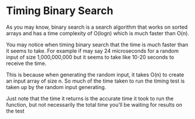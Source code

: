 # Timing Binary Search

As you may know, binary search is a search algorithm that works on sorted arrays and has a time complexity of O(logn) which is much faster than O(n). 

You may notice when timing binary search that the time is much faster than it seems to take.
For example if may say 24 microseconds for a random input of size 1,000,000,000 but it seems to take like 10-20 seconds to receive the time.

This is because when generating the random input, it takes O(n) to create an input array of size n. So much of the time taken to run the timing test is taken up by the random input generating. 

Just note that the time it returns is the accurate time it took to run the function, but not necessarily the total time you'll be waiting for results on the test
